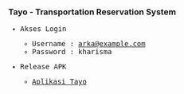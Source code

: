 ### Tayo - Transportation Reservation System

<samp>

- Akses Login
	- Username	: arka@example.com 
	- Password	: kharisma

- Release APK
	- [Aplikasi Tayo](https://github.com/arkharisma/TRS-android/blob/main/app/release/app-debug.apk?raw=true)

</samp>